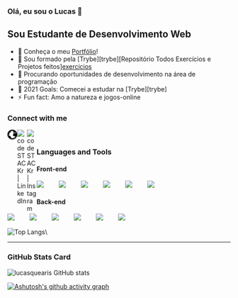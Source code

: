 ### Olá, eu sou o Lucas  👋

## Sou Estudante de Desenvolvimento Web

- 🔭 Conheça o meu  [Portfólio][portfolio]!
- 🌱 Sou formado pela [Trybe][trybe]\[Repositório Todos Exercícios e Projetos feitos][exercicios]
- 👯 Procurando oportunidades de desenvolvimento na área de programação
- 🥅 2021 Goals: Comecei a estudar na [Trybe][trybe]
- ⚡ Fun fact: Amo a natureza e jogos-online

### Connect with me

[<img align="left" alt="codeSTACKr.com" width="22px" src="https://raw.githubusercontent.com/iconic/open-iconic/master/svg/globe.svg" />][portfolio]
[<img align="left" alt="codeSTACKr | LinkedIn" width="22px" src="https://cdn.jsdelivr.net/npm/simple-icons@v3/icons/linkedin.svg" />][linkedin]
[<img align="left" alt="codeSTACKr | Instagram" width="22px" src="https://cdn.jsdelivr.net/npm/simple-icons@v3/icons/instagram.svg" />][instagram]

<br />

### Languages and Tools

#### Front-end

<img align="left" width="50px" src="https://cdn.jsdelivr.net/gh/devicons/devicon/icons/react/react-original-wordmark.svg" />
<img align="left" width="50px" src="https://cdn.jsdelivr.net/gh/devicons/devicon/icons/jest/jest-plain.svg" />
<img align="left" width="50px" src="https://cdn.jsdelivr.net/gh/devicons/devicon/icons/redux/redux-original.svg" />
<img align="left" width="50px" src="https://cdn.jsdelivr.net/gh/devicons/devicon/icons/html5/html5-original-wordmark.svg" />
<img align="left" width="50px" src="https://cdn.jsdelivr.net/gh/devicons/devicon/icons/css3/css3-original-wordmark.svg" />
<img width="50px" src="https://cdn.jsdelivr.net/gh/devicons/devicon/icons/javascript/javascript-plain.svg" />

#### Back-end

<img align="left" width="50px" src="https://cdn.jsdelivr.net/gh/devicons/devicon/icons/mysql/mysql-original-wordmark.svg" />
<img align="left" width="50px" src="https://cdn.jsdelivr.net/gh/devicons/devicon/icons/mongodb/mongodb-original-wordmark.svg" />
<img align="left" width="50px" src="https://cdn.jsdelivr.net/gh/devicons/devicon/icons/nodejs/nodejs-original-wordmark.svg" />
<img align="left" width="50px" src="https://cdn.jsdelivr.net/gh/devicons/devicon/icons/npm/npm-original-wordmark.svg" />
<img align="left" width="50px" src="https://cdn.jsdelivr.net/gh/devicons/devicon/icons/express/express-original-wordmark.svg" />
<img width="50px" src="https://cdn.jsdelivr.net/gh/devicons/devicon/icons/docker/docker-original-wordmark.svg" />

<br />

![Top Langs](https://github-readme-stats.vercel.app/api/top-langs/?username=lucasquearis&theme=dracula)\

---

### GitHub Stats Card

![lucasquearis GitHub stats](https://github-readme-stats.vercel.app/api?username=lucasquearis&count_private=true&show_icons=true&theme=dracula)

[![Ashutosh's github activity graph](https://activity-graph.herokuapp.com/graph?username=lucasquearis&theme=dracula)](https://github.com/ashutosh00710/github-readme-activity-graph)

[portfolio]: https://lucasquearis.vercel.app/
[instagram]: https://www.instagram.com/lucasquearis/
[linkedin]: https://www.linkedin.com/in/lucasquearis
[exercicios]: https://github.com/lucasquearis/trybe-exercises

